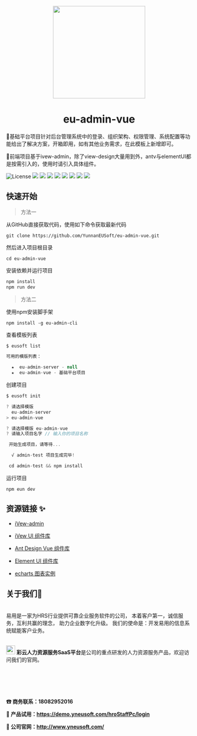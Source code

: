 <p align="center"><img src="https://github.obs.cn-north-1.myhuaweicloud.com/static/logo.png" title="" width="250px" /> </p>

<h1 align="center">eu-admin-vue</h1>
🌈基础平台项目针对后台管理系统中的登录、组织架构、权限管理、系统配置等功能给出了解决方案，开箱即用，如有其他业务需求，在此模板上新增即可。

🌈前端项目基于ivew-admin，除了view-design大量用到外，antv与elementUI都是按需引入的，使用时请引入具体组件。

![License](https://img.shields.io/npm/l/package.json.svg?style=flat) ![](https://img.shields.io/badge/2.5.10-vue-brightgreen) ![](https://badgen.net/badge/icon/Ant%20Design?icon=https://gw.alipayobjects.com/zos/antfincdn/Pp4WPgVDB3/KDpgvguMpGfqaHPjicRK.svg&label) ![](https://img.shields.io/badge/-iView%20Admin-blue) ![](https://img.shields.io/badge/chart-ECharts-brightgreen) ![](https://img.shields.io/badge/4.0.0-view--design-green) ![](https://img.shields.io/badge/1.6.5-ant--design--vue-green) ![](https://img.shields.io/badge/2.13.0-element--ui-green) ![](https://img.shields.io/badge/0.18.1-axios-yellowgreen)

## 快速开始
>方法一 

从GitHub直接获取代码，使用如下命令获取最新代码

`git clone https://github.com/YunnanEUSoft/eu-admin-vue.git`

然后进入项目根目录

```
cd eu-admin-vue
```

安装依赖并运行项目

```javascript
npm install
npm run dev
```


>方法二

使用npm安装脚手架

```
npm install -g eu-admin-cli
```

查看模板列表

```javascript
$ eusoft list

可用的模版列表：

  ★  eu-admin-server - null
  ★  eu-admin-vue - 基础平台项目
```

创建项目

```javascript
$ eusoft init

? 请选择模版
  eu-admin-server
> eu-admin-vue

? 请选择模版 eu-admin-vue
? 请输入项目名字 // 输入你的项目名称

 开始生成项目，请等待...

  √ admin-test 项目生成完毕!

 cd admin-test && npm install
```

运行项目

```
npm eun dev
```

## 资源链接 ✨
* <p><a href="http://admin.iviewui.com/home">iVew-admin</a></p>
* <p><a href="https://iviewui.com/docs/introduce">iVew UI 组件库</a></p>
* <p><a href="https://www.antdv.com/docs/vue/introduce-cn/">Ant Design Vue 组件库</a></p>
* <p><a href="https://element.eleme.cn/#/zh-CN/component/installation">Element UI 组件库</a></p>
* <p><a href="https://echarts.apache.org/examples/zh/index.html">echarts 图表实例</a></p>

## 关于我们🏨
<br>
易用是一家为HRS行业提供可靠企业服务软件的公司，
本着客户第一，诚信服务，互利共赢的理念，
助力企业数字化升级。
我们的使命是：开发易用的信息系统赋能客户业务。
<br>
<br>


<img src="https://github.obs.cn-north-1.myhuaweicloud.com/static/CHRSlogo.ico" title="" width="24px" /> **彩云人力资源服务SaaS平台**是公司的重点研发的人力资源服务产品，欢迎访问我们的官网。<br>
<br>
<br>
<p><img src="https://github.obs.cn-north-1.myhuaweicloud.com/static/CHRS.png" title="" /></p>
<br>

**☎ 商务联系：18082952016**

**🔗 产品试用：https://demo.yneusoft.com/hroStaffPc/login**

**🔗 公司官网：http://www.yneusoft.com/**
